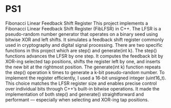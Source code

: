 # PS1
Fibonacci Linear Feedback Shift Register
This project implements a Fibonacci Linear Feedback Shift Register (FibLFSR) in C++. The LFSR is a pseudo-random number generator that operates on a binary seed using bitwise XOR and left shifts. It simulates a feedback shift register commonly used in cryptography and digital signal processing. There are two specific functions in this project which are step() and generate(int k). The step() functions advances the LFSR by one step. It computes the feedback bit by XOR-ing selected tap positions, shifts the register left by one, and inserts the new bit at the rightmost position. The generate(int k) function repeats the step() operation k times to generate a k-bit pseudo-random number. To implement the register efficiently, I used a 16-bit unsigned integer (uint16_t). This choice matches the LFSR register size and enables precise control over individual bits through C++’s built-in bitwise operations. It made the implementation of both step() and generate() straightforward and performant — especially when selecting and XOR-ing tap positions.
